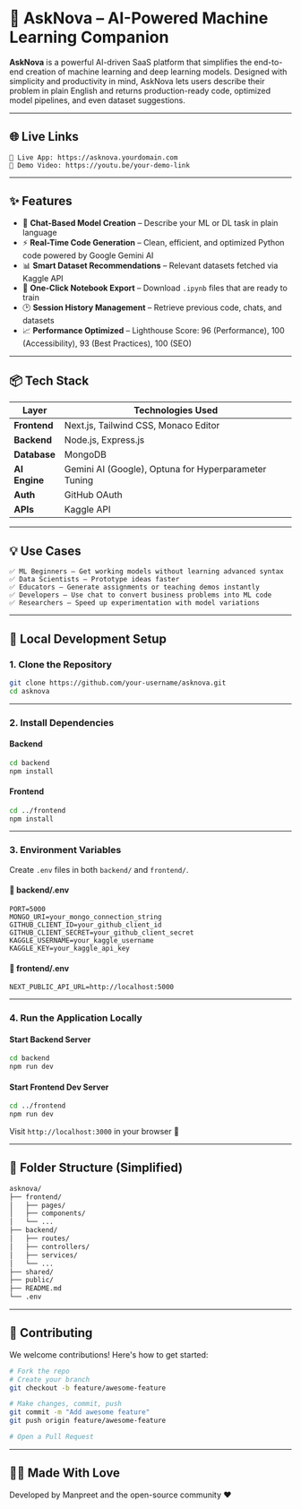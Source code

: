 # 🚀 AskNova – AI-Powered Machine Learning Companion

**AskNova** is a powerful AI-driven SaaS platform that simplifies the end-to-end creation of machine learning and deep learning models. Designed with simplicity and productivity in mind, AskNova lets users describe their problem in plain English and returns production-ready code, optimized model pipelines, and even dataset suggestions.

---

## 🌐 Live Links

```text
🔗 Live App: https://asknova.yourdomain.com
🎥 Demo Video: https://youtu.be/your-demo-link
```

---

## ✨ Features

- 🧠 **Chat-Based Model Creation** – Describe your ML or DL task in plain language
- ⚡ **Real-Time Code Generation** – Clean, efficient, and optimized Python code powered by Google Gemini AI
- 📊 **Smart Dataset Recommendations** – Relevant datasets fetched via Kaggle API
- 📁 **One-Click Notebook Export** – Download `.ipynb` files that are ready to train
- 🕑 **Session History Management** – Retrieve previous code, chats, and datasets
- 📈 **Performance Optimized** – Lighthouse Score: 96 (Performance), 100 (Accessibility), 93 (Best Practices), 100 (SEO)

---

## 📦 Tech Stack

| Layer        | Technologies Used                                    |
|--------------|-------------------------------------------------------|
| **Frontend** | Next.js, Tailwind CSS, Monaco Editor                  |
| **Backend**  | Node.js, Express.js                                   |
| **Database** | MongoDB                                               |
| **AI Engine**| Gemini AI (Google), Optuna for Hyperparameter Tuning |
| **Auth**     | GitHub OAuth                                          |
| **APIs**     | Kaggle API                                            |

---

## 💡 Use Cases

```text
✅ ML Beginners – Get working models without learning advanced syntax
✅ Data Scientists – Prototype ideas faster
✅ Educators – Generate assignments or teaching demos instantly
✅ Developers – Use chat to convert business problems into ML code
✅ Researchers – Speed up experimentation with model variations
```

---

## 🔧 Local Development Setup

### 1. Clone the Repository

```bash
git clone https://github.com/your-username/asknova.git
cd asknova
```

---

### 2. Install Dependencies

#### Backend

```bash
cd backend
npm install
```

#### Frontend

```bash
cd ../frontend
npm install
```

---

### 3. Environment Variables

Create `.env` files in both `backend/` and `frontend/`.

#### 📁 backend/.env

```env
PORT=5000
MONGO_URI=your_mongo_connection_string
GITHUB_CLIENT_ID=your_github_client_id
GITHUB_CLIENT_SECRET=your_github_client_secret
KAGGLE_USERNAME=your_kaggle_username
KAGGLE_KEY=your_kaggle_api_key
```

#### 📁 frontend/.env

```env
NEXT_PUBLIC_API_URL=http://localhost:5000
```

---

### 4. Run the Application Locally

#### Start Backend Server

```bash
cd backend
npm run dev
```

#### Start Frontend Dev Server

```bash
cd ../frontend
npm run dev
```

Visit `http://localhost:3000` in your browser 🚀

---

## 📁 Folder Structure (Simplified)

```bash
asknova/
├── frontend/
│   ├── pages/
│   ├── components/
│   └── ...
├── backend/
│   ├── routes/
│   ├── controllers/
│   ├── services/
│   └── ...
├── shared/
├── public/
├── README.md
└── .env
```

---



## 🤝 Contributing

We welcome contributions! Here's how to get started:

```bash
# Fork the repo
# Create your branch
git checkout -b feature/awesome-feature

# Make changes, commit, push
git commit -m "Add awesome feature"
git push origin feature/awesome-feature

# Open a Pull Request
```

---


## 👩‍💻 Made With Love

Developed by Manpreet and the open-source community ❤️

